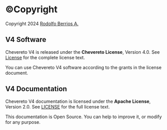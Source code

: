 # ©Copyright

Copyright 2024 [Rodolfo Berrios A.](https://rodolfoberrios.com/)

## V4 Software

Chevereto V4 is released under the **Chevereto License**, Version 4.0. See [License](https://chevereto.com/license) for the complete license text.

You can use Chevereto V4 software according to the grants in the license document.

## V4 Documentation

Chevereto V4 documentation is licensed under the **Apache License**, Version 2.0. See [LICENSE](https://github.com/chevereto/v4-docs/blob/main/LICENSE) for the full license text.

This documentation is Open Source. You can help to improve it, or modify for any purpose.
